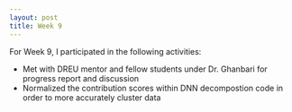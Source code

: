 ```yaml
---
layout: post
title: Week 9
---
```


For Week 9, I participated in the following activities:
  - Met with DREU mentor and fellow students under Dr. Ghanbari for progress report and discussion
  - Normalized the contribution scores within DNN decompostion code in order to more accurately cluster data
